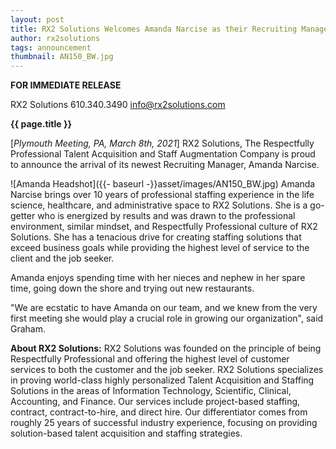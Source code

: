 ```yaml
---
layout: post
title: RX2 Solutions Welcomes Amanda Narcise as their Recruiting Manager
author: rx2solutions
tags: announcement
thumbnail: AN150_BW.jpg
---
```

**FOR IMMEDIATE RELEASE**

RX2 Solutions
610.340.3490
info@rx2solutions.com

**{{ page.title }}**

[*Plymouth Meeting, PA, March 8th, 2021*] RX2 Solutions, The Respectfully Professional Talent Acquisition and Staff Augmentation Company is proud to announce the arrival of its newest Recruiting Manager, Amanda Narcise.

![Amanda Headshot]({{- baseurl -}}asset/images/AN150_BW.jpg)
Amanda Narcise brings over 10 years of professional staffing experience in the life science, healthcare, and administrative space to RX2 Solutions. She is a go-getter who is energized by results and was drawn to the professional environment, similar mindset, and Respectfully Professional culture of RX2 Solutions. She has a tenacious drive for creating staffing solutions that exceed business goals while providing the highest level of service to the client and the job seeker. 

Amanda enjoys spending time with her nieces and nephew in her spare time, going down the shore and trying out new restaurants. 

"We are ecstatic to have Amanda on our team, and we knew from the very first meeting she would play a crucial role in growing our organization", said Graham.

**About RX2 Solutions:**
RX2 Solutions was founded on the principle of being Respectfully Professional and offering the highest level of customer services to both the customer and the job seeker. RX2 Solutions specializes in proving world-class highly personalized Talent Acquisition and Staffing Solutions in the areas of Information Technology, Scientific, Clinical, Accounting, and Finance. Our services include project-based staffing, contract, contract-to-hire, and direct hire. Our differentiator comes from roughly 25 years of successful industry experience, focusing on providing solution-based talent acquisition and staffing strategies.
